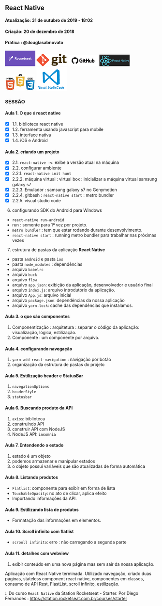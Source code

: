 ## React Native

#### Atualização: 31 de outubro de 2019 - 18:02
#### Criação: 20 de dezembro de 2018
#### Prática : @douglasabnovato

![Rocketseat](/images/logo-rocketseat.png)
![Git](/images/logo-git.png)
![GitHub](/images/logo-github.png) 
![React Native](/images/logo-react-native.png)
![HTML-CSS-JS](/images/logo-html-css-js.jpeg)
![VSCode](/images/logo-VSCode.png)

### SESSÃO

#### Aula 1. O que é react native

- [x] 1.1. biblioteca react native
- [x] 1.2. ferramenta usando javascript para mobile 
- [x] 1.3. interface nativa
- [x] 1.4. iOS e Android

#### Aula 2. criando um projeto

- [x] 2.1. `react-native -v`: exibe a versão atual na máquina
- [x] 2.2. configurar ambiente
- [x] 2.2.1. `react-native init hunt`
- [x] 2.2.2. máquina virtual : virtual box : inicializar a máquina virtual samsung galaxy s7
- [x] 2.2.3. Emulador : samsung galaxy s7 no Genymotion
- [x] 2.2.4. gitbash : `react-native start` : metro bundler
- [x] 2.2.5. visual studio code

6. configurando SDK do Android para Windows
- `react-native run-android`
- run : somente para 1ª vez por projeto.
- `metro bundler` : tem que estar rodando durante desenvolvimento.
- `react-native start` : running metro bundler para trabalhar nas próximas vezes
7. estrutura de pastas da aplicação **React Native**
- pasta `android` e pasta `ios`
- pasta `node_modules` : dependências
- arquivo `babelrc`
- arquivo `buck`
- arquivo `flow`
- arquivo `app.json`: exibição da aplicação, desenvolvedor e usuário final
- arquivo `index.js`: arquivo introdutório da aplicação.
- arquivo `App.js`: arquivo inicial
- arquivo `package.json`: dependências da nossa aplicação
- arquivo `yarn.lock`: cache das dependências que instalamos.

#### Aula 3. o que são componentes 
1. Componentização : arquitetura : separar o código da aplicação: visualização, lógica, estilização.
2. Componente : um componente por arquivo.

#### Aula 4. configurando navegação
1. `yarn add react-navigation` : navigação por botão
2. organização da estrutura de pastas do projeto

#### Aula 5. Estilização header e StatusBar
1. `navegationOptions`
2. `headerStyle`
3. `statusbar`

#### Aula 6. Buscando produto da API
1. `axios`: biblioteca
2. construíndo API
3. construir API com NodeJS
4. NodeJS API: `insomnia`

#### Aula 7. Entendendo o estado
1. estado é um objeto 
2. podemos armazenar e manipular estados
3. o objeto possuí variáveis que são atualizadas de forma automática

#### Aula 8. Listando produtos
- `Flatlist`: componente para exibir em forma de lista
- `TouchableOpacity`: no ato de clicar, aplica efeito
- Importando informações da API.

#### Aula 9. Estilizando lista de produtos
- Formatação das informações em elementos.

#### Aula 10. Scroll infinito com flatlist
- `scrooll infinito`: erro : não carregando a segunda parte 

#### Aula 11. detalhes com webview
1. exibir conteúdo em uma nova página mas sem sair da nossa aplicação.

Aplicação com React Native terminada. Utilizado navegação, criado duas páginas, stateless component react native, componentes em classes, consumo de API Rest, FlastList, scroll infinito, estilização. 

:. Do curso `React Native` da Station Rocketseat - Starter.
Por Diego Fernandes : https://station.rocketseat.com.br/courses/starter
